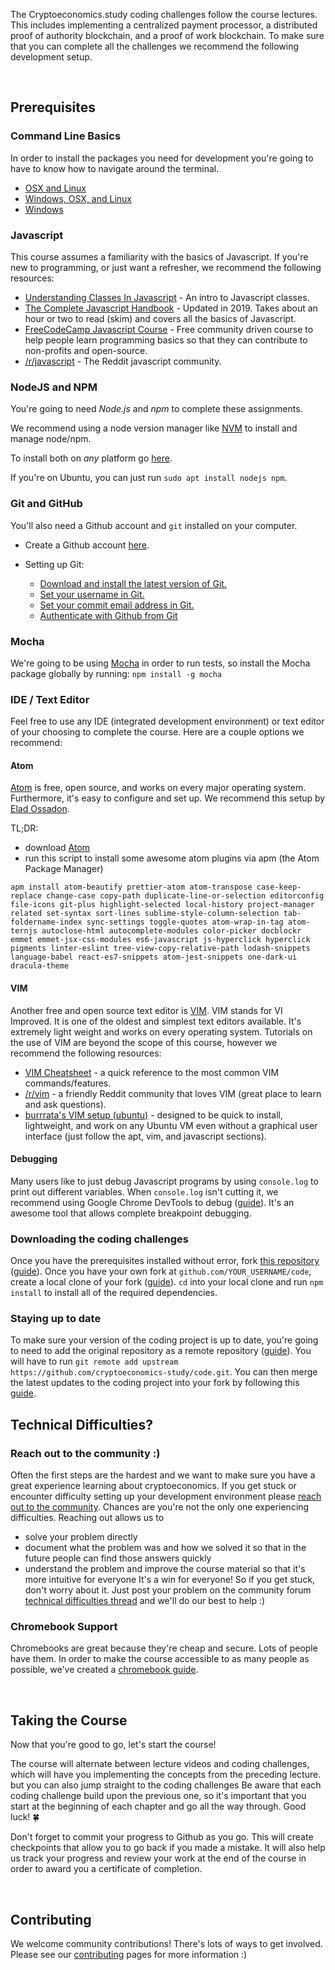 The Cryptoeconomics.study coding challenges follow the course lectures. This includes implementing a centralized payment processor, a distributed proof of authority blockchain, and a proof of work blockchain. To make sure that you can complete all the challenges we recommend the following development setup.

<br />

## Prerequisites

### Command Line Basics

In order to install the packages you need for development you're going to have to know how to navigate around the terminal.
- [OSX and Linux](https://www.taniarascia.com/how-to-use-the-command-line-for-apple-macos-and-linux/)
- [Windows, OSX, and Linux](https://lifehacker.com/a-command-line-primer-for-beginners-5633909)
- [Windows](https://www.makeuseof.com/tag/a-beginners-guide-to-the-windows-command-line/)

### Javascript

This course assumes a familiarity with the basics of Javascript. If you're new to programming, or just want a refresher, we recommend the following resources:
- [Understanding Classes In Javascript](https://www.taniarascia.com/understanding-classes-in-javascript/) - An intro to Javascript classes.
- [The Complete Javascript Handbook](https://www.freecodecamp.org/news/the-complete-javascript-handbook-f26b2c71719c/) - Updated in 2019. Takes about an hour or two to read (skim) and covers all the basics of Javascript.
- [FreeCodeCamp Javascript Course](https://learn.freecodecamp.org/javascript-algorithms-and-data-structures/basic-javascript/) - Free community driven course to help people learn programming basics so that they can contribute to non-profits and open-source.
- [/r/javascript](https://www.reddit.com/r/javascript/) - The Reddit javascript community.

### NodeJS and NPM

You're going to need *Node.js* and *npm* to complete these assignments.

We recommend using a node version manager like [NVM](https://github.com/nvm-sh/nvm) to install and manage node/npm.

To install both on _any_ platform go [here](https://nodejs.org/en/).

If you're on Ubuntu, you can just run `sudo apt install nodejs npm`.

### Git and GitHub

You'll also need a Github account and `git` installed on your computer.

* Create a Github account [here](https://github.com/join).

* Setting up Git:
	* [Download and install the latest version of Git.](https://git-scm.com/downloads)
	* [Set your username in Git.](https://help.github.com/en/articles/setting-your-username-in-git)
	* [Set your commit email address in Git.](https://help.github.com/en/articles/setting-your-commit-email-address)
	* [Authenticate with Github from Git](https://help.github.com/en/articles/set-up-git#next-steps-authenticating-with-github-from-git)

### Mocha

We're going to be using [Mocha](https://mochajs.org/) in order to run tests, so install the Mocha package globally by running:
`npm install -g mocha`

### IDE / Text Editor

Feel free to use any IDE (integrated development environment) or text editor of your choosing to complete the course. Here are a couple options we recommend:

#### Atom

[Atom](https://atom.io/) is free, open source, and works on every major operating system. Furthermore, it's easy to configure and set up. We recommend this setup by [Elad Ossadon](https://medium.com/productivity-freak/my-atom-editor-setup-for-js-react-9726cd69ad20).

TL;DR:
- download [Atom](https://atom.io/)
- run this script to install some awesome atom plugins via apm (the Atom Package Manager)
```
apm install atom-beautify prettier-atom atom-transpose case-keep-replace change-case copy-path duplicate-line-or-selection editorconfig file-icons git-plus highlight-selected local-history project-manager related set-syntax sort-lines sublime-style-column-selection tab-foldername-index sync-settings toggle-quotes atom-wrap-in-tag atom-ternjs autoclose-html autocomplete-modules color-picker docblockr emmet emmet-jsx-css-modules es6-javascript js-hyperclick hyperclick pigments linter-eslint tree-view-copy-relative-path lodash-snippets language-babel react-es7-snippets atom-jest-snippets one-dark-ui dracula-theme
```

#### VIM

Another free and open source text editor is [VIM](https://www.vim.org/). VIM stands for VI Improved. It is one of the oldest and simplest text editors available. It's extremely light weight and works on every operating system. Tutorials on the use of VIM are beyond the scope of this course, however we recommend the following resources:
- [VIM Cheatsheet](https://vimsheet.com/) - a quick reference to the most common VIM commands/features.
- [/r/vim](https://www.reddit.com/r/vim/) - a friendly Reddit community that loves VIM (great place to learn and ask questions).
- [burrrata's VIM setup (ubuntu)](https://github.com/burrrata/ubuntu-dev-env) - designed to be quick to install, lightweight, and work on any Ubuntu VM even without a graphical user interface (just follow the apt, vim, and javascript sections).

#### Debugging
Many users like to just debug Javascript programs by using `console.log` to print out different variables. When `console.log` isn't cutting it, we recommend using Google Chrome DevTools to debug ([guide](https://medium.com/@paul_irish/debugging-node-js-nightlies-with-chrome-devtools-7c4a1b95ae27)). It's an awesome tool that allows complete breakpoint debugging.

### Downloading the coding challenges

Once you have the prerequisites installed without error, fork [this repository](https://github.com/cryptoeconomics-study/code) ([guide](https://help.github.com/en/articles/fork-a-repo)).
Once you have your own fork at `github.com/YOUR_USERNAME/code`, create a local clone of your fork ([guide](https://help.github.com/en/articles/fork-a-repo#keep-your-fork-synced)).
`cd` into your local clone and run `npm install` to install all of the required dependencies.

### Staying up to date
To make sure your version of the coding project is up to date, you're going to need to add the original repository as a remote repository ([guide](https://help.github.com/en/articles/configuring-a-remote-for-a-fork)). You will have to run 
`git remote add upstream https://github.com/cryptoeconomics-study/code.git`. You can then merge the latest updates to the coding project into your fork by following this [guide](https://help.github.com/en/articles/syncing-a-fork). 
<br />

## Technical Difficulties?

### Reach out to the community :)

Often the first steps are the hardest and we want to make sure you have a great experience learning about cryptoeconomics. If you get stuck or encounter difficulty setting up your development environment please [reach out to the community](https://forum.cryptoeconomics.study/t/technical-difficulties-thread/512). Chances are you're not the only one experiencing difficulties. Reaching out allows us to
- solve your problem directly
- document what the problem was and how we solved it so that in the future people can find those answers quickly
- understand the problem and improve the course material so that it's more intuitive for everyone
It's a win for everyone! So if you get stuck, don't worry about it. Just post your problem on the community forum [technical difficulties thread](https://forum.cryptoeconomics.study/t/technical-difficulties-thread/512) and we'll do our best to help :)

### Chromebook Support

Chromebooks are great because they're cheap and secure. Lots of people have them. In order to make the course accessible to as many people as possible, we've created a [chromebook guide](chromebook.md).

<br />

## Taking the Course

Now that you're good to go, let's start the course!

The course will alternate between lecture videos and coding challenges, which will have you implementing the concepts from the preceding lecture. but you can also jump straight to the coding challenges Be aware that each coding challenge build upon the previous one, so it's important that you start at the beginning of each chapter and go all the way through. Good luck! 🍀

Don't forget to commit your progress to Github as you go. This will create checkpoints that allow you to go back if you made a mistake. It will also help us track your progress and review your work at the end of the course in order to award you a certificate of completion.

<br />

## Contributing

We welcome community contributions! There's lots of ways to get involved. Please see our [contributing](https://forum.cryptoeconomics.study/t/official-contribution-guidelines/453) pages for more information :)

<br />

